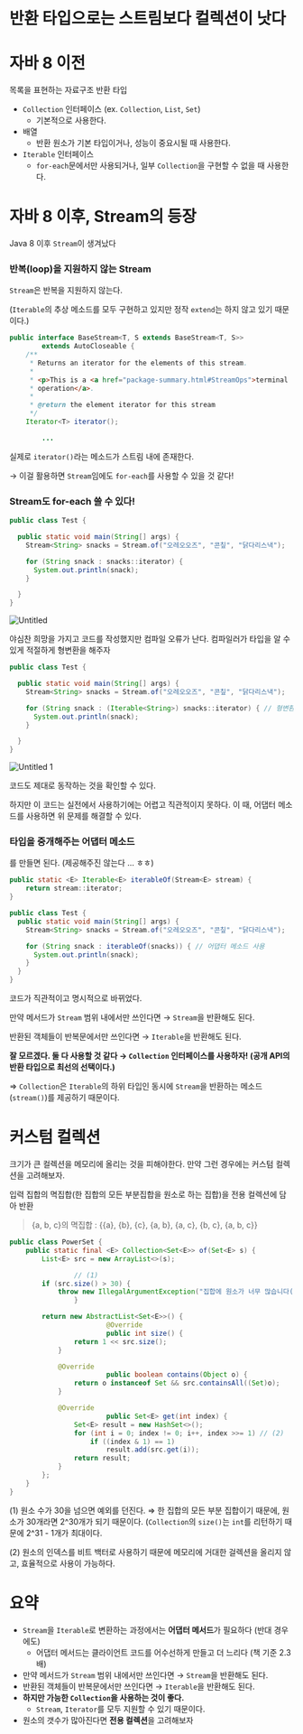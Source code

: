 # 반환 타입으로는 스트림보다 컬렉션이 낫다

# 자바 8 이전

목록을 표현하는 자료구조 반환 타입

- `Collection` 인터페이스 (ex. `Collection`, `List`, `Set`)
    - 기본적으로 사용한다.
- 배열
    - 반환 원소가 기본 타입이거나, 성능이 중요시될 때 사용한다.
- `Iterable` 인터페이스
    - `for-each`문에서만 사용되거나, 일부 `Collection`을 구현할 수 없을 때 사용한다.

# 자바 8 이후, Stream의 등장

Java 8 이후 `Stream`이 생겨났다

### 반복(loop)을 지원하지 않는 Stream

`Stream`은 반복을 지원하지 않는다.

(`Iterable`의 추상 메소드를 모두 구현하고 있지만 정작 `extend`는 하지 않고 있기 때문이다.)

```java
public interface BaseStream<T, S extends BaseStream<T, S>>
        extends AutoCloseable {
    /**
     * Returns an iterator for the elements of this stream.
     *
     * <p>This is a <a href="package-summary.html#StreamOps">terminal
     * operation</a>.
     *
     * @return the element iterator for this stream
     */
    Iterator<T> iterator();

		...

```

실제로 `iterator()`라는 메소드가 스트림 내에 존재한다.

→ 이걸 활용하면 `Stream`임에도 `for-each`를 사용할 수 있을 것 같다!

### Stream도 for-each 쓸 수 있다!

```java
public class Test {

  public static void main(String[] args) {
    Stream<String> snacks = Stream.of("오레오오즈", "콘칲", "닭다리스낵");

    for (String snack : snacks::iterator) {
      System.out.println(snack);
    }

  }
}
```

![Untitled](https://user-images.githubusercontent.com/42836576/109793540-1d91e900-7c58-11eb-8b96-62bdb94b0dd8.png)

야심찬 희망을 가지고 코드를 작성했지만 컴파일 오류가 난다. 컴파일러가 타입을 알 수 있게 적절하게 형변환을 해주자

```java
public class Test {

  public static void main(String[] args) {
    Stream<String> snacks = Stream.of("오레오오즈", "콘칲", "닭다리스낵");

    for (String snack : (Iterable<String>) snacks::iterator) { // 형변환
      System.out.println(snack);
    }

  }
}
```

![Untitled 1](https://user-images.githubusercontent.com/42836576/109793545-1f5bac80-7c58-11eb-9d27-d87b0e41bac2.png)

코드도 제대로 동작하는 것을 확인할 수 있다.

하지만 이 코드는 실전에서 사용하기에는 어렵고 직관적이지 못하다. 이 때, 어댑터 메소드를 사용하면 위 문제를 해결할 수 있다.

### 타입을 중개해주는 어댑터 메소드

를 만들면 된다. (제공해주진 않는다 ... ㅎㅎ)

```java
public static <E> Iterable<E> iterableOf(Stream<E> stream) {
	return stream::iterator;
}
```

```java
public class Test {
  public static void main(String[] args) {
    Stream<String> snacks = Stream.of("오레오오즈", "콘칲", "닭다리스낵");

    for (String snack : iterableOf(snacks)) { // 어댑터 메소드 사용
      System.out.println(snack);
    }
  }
}
```

코드가 직관적이고 명시적으로 바뀌었다.

만약 메서드가 `Stream` 범위 내에서만 쓰인다면 → `Stream`을 반환해도 된다.

반환된 객체들이 반복문에서만 쓰인다면 → `Iterable`을 반환해도 된다.

**잘 모르겠다. 둘 다 사용할 것 같다 → `Collection` 인터페이스를 사용하자! (공개 API의 반환 타입으로 최선의 선택이다.)**

⇒ `Collection`은 `Iterable`의 하위 타입인 동시에 `Stream`을 반환하는 메소드(`stream()`)를 제공하기 때문이다.

# 커스텀 컬렉션

크기가 큰 컬렉션을 메모리에 올리는 것을 피해야한다. 만약 그런 경우에는 커스텀 컬렉션을 고려해보자.

입력 집합의 멱집합(한 집합의 모든 부분집합을 원소로 하는 집합)을 전용 컬렉션에 담아 반환

> {a, b, c}의 멱집합 : {{a}, {b}, {c}, {a, b}, {a, c}, {b, c}, {a, b, c}}

```java
public class PowerSet {
    public static final <E> Collection<Set<E>> of(Set<E> s) {
        List<E> src = new ArrayList<>(s);

				// (1)
        if (src.size() > 30) {
            throw new IllegalArgumentException("집합에 원소가 너무 많습니다(최대 30개).: " + s);
				}

        return new AbstractList<Set<E>>() {
						@Override 
						public int size() {
                return 1 << src.size();
            }

            @Override 
						public boolean contains(Object o) {
                return o instanceof Set && src.containsAll((Set)o);
            }

            @Override 
						public Set<E> get(int index) {
                Set<E> result = new HashSet<>();
                for (int i = 0; index != 0; i++, index >>= 1) // (2)
                    if ((index & 1) == 1)
                        result.add(src.get(i));
                return result;
            }
        };
    }
}
```

(1) 원소 수가 30을 넘으면 예외를 던진다. ⇒ 한 집합의 모든 부분 집합이기 때문에, 원소가 30개라면 2^30개가 되기 때문이다. (`Collection`의 `size()`는 `int`를 리턴하기 때문에 2^31 - 1개가 최대이다.

(2) 원소의 인덱스를 비트 백터로 사용하기 때문에 메모리에 거대한 걸렉션을 올리지 않고, 효율적으로 사용이 가능하다.

# **요약**

- `Stream`을 `Iterable`로 변환하는 과정에서는 **어댑터 메서드**가 필요하다 (반대 경우에도)
    - 어댑터 메서드는 클라이언트 코드를 어수선하게 만들고 더 느리다 (책 기준 2.3배)
- 만약 메서드가 `Stream` 범위 내에서만 쓰인다면 → `Stream`을 반환해도 된다.
- 반환된 객체들이 반복문에서만 쓰인다면 → `Iterable`을 반환해도 된다.
- **하지만 가능한 `Collection`을 사용하는 것이 좋다.**
    - `Stream`, `Iterator`를 모두 지원할 수 있기 때문이다.
- 원소의 갯수가 많아진다면 **전용 컬렉션**을 고려해보자